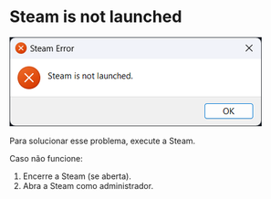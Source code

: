 # Steam is not launched

![Steam Error](./assets/9.png)

Para solucionar esse problema, execute a Steam.

Caso não funcione:

1. Encerre a Steam (se aberta).
2. Abra a Steam como administrador.
